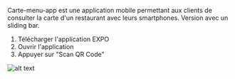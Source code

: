 Carte-menu-app est une application mobile permettant aux clients de consulter la carte d'un restaurant avec leurs smartphones. Version avec un sliding bar.

1. Télécharger l'application EXPO
2. Ouvrir l'application
3. Appuyer sur "Scan QR Code" 

![alt text](https://i.imgur.com/YXgVxaW.png)
